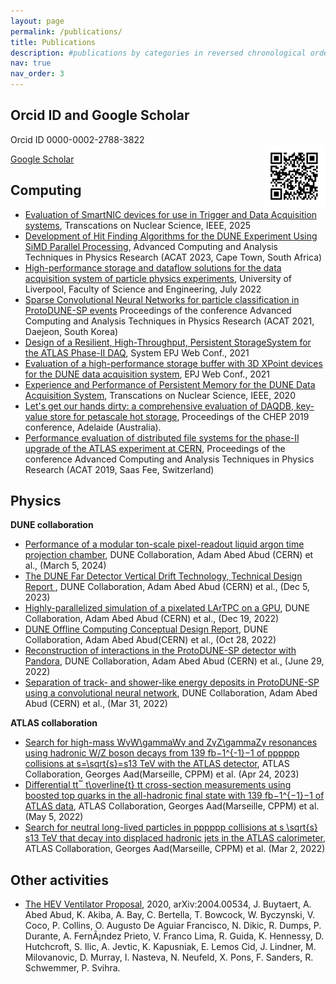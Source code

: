 ```yaml
---
layout: page
permalink: /publications/
title: Publications
description: #publications by categories in reversed chronological order. generated by jekyll-scholar.
nav: true
nav_order: 3
---
```


## Orcid ID and Google Scholar
Orcid ID 0000-0002-2788-3822  
<img src="../assets/img/ORCID.png" align="right" style="width:100px;height:100px;">

[Google Scholar](https://scholar.google.com/citations?hl=en&user=qgpKyo0AAAAJ)


## **Computing**
* [Evaluation of SmartNIC devices for use in Trigger and Data Acquisition systems](https://ieeexplore.ieee.org/document/10753340), Transcations on Nuclear Science, IEEE, 2025
* [Development of Hit Finding Algorithms for the DUNE Experiment Using SiMD Parallel Processing](https://indico.tlabs.ac.za/event/112/contributions/2813/contribution.pdf), Advanced Computing and Analysis Techniques in Physics Research (ACAT 2023, Cape Town, South Africa) 
* [High-performance storage and dataflow solutions for the data acquisition system of particle physics experiments](https://doi.org/10.17638/03166725), University of Liverpool, Faculty of Science and Engineering, July 2022 
* [Sparse Convolutional Neural Networks for particle classification in ProtoDUNE-SP events](https://iopscience.iop.org/issue/1742-6596/2438/1) Proceedings of the conference Advanced Computing and Analysis Techniques in Physics Research (ACAT 2021, Daejeon, South Korea)
*  [Design of a Resilient, High-Throughput, Persistent StorageSystem for the ATLAS Phase-II DAQ](https://www.epj-conferences.org/articles/epjconf/abs/2021/05/epjconf_chep2021_04014/epjconf_chep2021_04014.html), System EPJ Web Conf., 2021
*  [Evaluation of a high-performance storage buffer with 3D XPoint devices for the DUNE data acquisition system](https://www.epj-conferences.org/articles/epjconf/abs/2021/05/epjconf_chep2021_04013/epjconf_chep2021_04013.html), EPJ Web Conf., 2021
*  [Experience and Performance of Persistent Memory for the DUNE Data Acquisition System](https://ieeexplore.ieee.org/document/9443101?source=authoralert), Transcations on Nuclear Science, IEEE, 2020
*  [Let's get our hands dirty: a comprehensive evaluation of DAQDB, key-value store for petascale hot storage](https://indico.cern.ch/event/708041/contributions/3276145/), Proceedings of the CHEP 2019 conference, Adelaide (Australia).
*  [Performance evaluation of distributed file systems for the phase-II upgrade of the ATLAS experiment at CERN](https://indico.cern.ch/event/708041/contributions/3276145/), Proceedings of the conference Advanced Computing and Analysis Techniques in Physics Research (ACAT 2019, Saas Fee, Switzerland) 

## **Physics** 
**DUNE collaboration**
* [Performance of a modular ton-scale pixel-readout liquid argon time projection chamber](https://arxiv.org/pdf/2403.03212), DUNE Collaboration, Adam Abed Abud (CERN) et al., (March 5, 2024)
* [The DUNE Far Detector Vertical Drift Technology, Technical Design Report ](https://arxiv.org/pdf/2312.03130), DUNE Collaboration, Adam Abed Abud (CERN) et al., (Dec 5, 2023)
* [Highly-parallelized simulation of a pixelated LArTPC on a GPU](https://arxiv.org/pdf/2212.09807.pdf), DUNE Collaboration, Adam Abed Abud (CERN) et al., (Dec 19, 2022)
* [DUNE Offline Computing Conceptual Design Report](https://arxiv.org/pdf/2210.15665), DUNE Collaboration, Adam Abed Abud(CERN) et al., (Oct 28, 2022)
* [Reconstruction of interactions in the ProtoDUNE-SP detector with Pandora](https://arxiv.org/pdf/2206.14521), DUNE Collaboration, Adam Abed Abud (CERN) et al., (June 29, 2022)
* [Separation of track- and shower-like energy deposits in ProtoDUNE-SP using a convolutional neural network](https://arxiv.org/pdf/2203.17053), DUNE Collaboration, Adam Abed Abud (CERN) et al., (Mar 31, 2022)

**ATLAS collaboration**
* [Search for high-mass WγW\gammaWγ and ZγZ\gammaZγ resonances using hadronic W/Z boson decays from 139 fb−1^{-1}−1 of pppppp collisions at s=\sqrt{s}=s13 TeV with the ATLAS detector](https://arxiv.org/pdf/2304.11962), ATLAS Collaboration, Georges Aad(Marseille, CPPM) et al. (Apr 24, 2023)
* [Differential tt‾ t\overline{t} tt cross-section measurements using boosted top quarks in the all-hadronic final state with 139 fb−1^{−1}−1 of ATLAS data](https://doi.org/10.1007/JHEP04(2023)080), ATLAS Collaboration, Georges Aad(Marseille, CPPM) et al. (May 5, 2022)
* [Search for neutral long-lived particles in pppppp collisions at s \sqrt{s} s13 TeV that decay into displaced hadronic jets in the ATLAS calorimeter](https://doi.org/10.1007/JHEP06(2022)005), ATLAS Collaboration, Georges Aad(Marseille, CPPM) et al. (Mar 2, 2022)


## **Other activities**
* [The HEV Ventilator Proposal](https://arxiv.org/abs/2004.00534), 2020, arXiv:2004.00534, J. Buytaert, A. Abed Abud, K. Akiba, A. Bay, C. Bertella, T. Bowcock, W. Byczynski, V. Coco, P. Collins, O. Augusto De Aguiar Francisco, N. Dikic, R. Dumps, P. Durante, A. FernÃ¡ndez Prieto, V. Franco Lima, R. Guida, K. Hennessy, D. Hutchcroft, S. Ilic, A. Jevtic, K. Kapusniak, E. Lemos Cid, J. Lindner, M. Milovanovic, D. Murray, I. Nasteva, N. Neufeld, X. Pons, F. Sanders, R. Schwemmer, P. Svihra.

